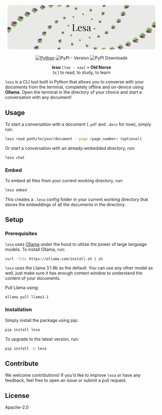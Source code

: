 ![Banner](assets/banner-v3.png)

<div align="center">

[![Python](https://img.shields.io/badge/python-3.10%2B-blue)](https://www.python.org/downloads/)
![PyPI - Version](https://img.shields.io/pypi/v/lesa)
![PyPI Downloads](https://static.pepy.tech/badge/lesa)

</div>

<div align="center">

**_lesa_**
`[lee - saa]` • **Old Norse** <br/>
(v.) to read, to study, to learn

<!-- <div align="center">
  <sub>Prepared by <a href="https://github.com/shxntanu">Shantanu Wable</a> and <a href="https://github.com/omkargwagholikar">Omkar Wagholikar</a> </sub>
</div> -->

</div>

`lesa` is a CLI tool built in Python that allows you to converse with your documents from the terminal, completely offline and on-device using **Ollama**. Open the terminal in the directory of your choice and start a conversation with any document!




## Usage

To start a conversation with a document (`.pdf` and `.docx` for now), simply run:

```bash
lesa read path/to/your/document --page <page_number> (optional)
```

Or start a conversation with an already-embedded directory, run:

```bash
lesa chat
```

### Embed

To embed all files from your current working directory, run:

```bash
lesa embed
```

This creates a `.lesa` config folder in your current working directory that stores the embeddings of all the documents in the directory.

<!-- ## Features

-   🖥️ **Completely On-Device**: Uses Ollama under the hood to interface with LLMs, so you can be sure your data is not leaving your device.
-   📚 **Converse with (almost) all documents**: Supports PDF, DOCX and Text files.
-   🤖 **Wide Range of LLMs**: Choose the Large Language Model of your choice. Whether you want to keep it quick and concise, or want to go all in with a huge context window, the choice is yours. -->

## Setup

### Prerequisites

`lesa` uses [Ollama](https://ollama.com/) under the hood to utilize the power of large language models. To install Ollama, run:

```bash
curl -fsSL https://ollama.com/install.sh | sh
```

`lesa` uses the Llama 3.1 8b as the default. You can use any other model as well, just make sure it has enough context window to understand the content of your documents.

Pull Llama using:

```bash
ollama pull llama3.1
```

### Installation

Simply install the package using pip:

```bash
pip install lesa
```

To upgrade to the latest version, run:

```bash
pip install -U lesa
```

## Contribute

We welcome contributions! If you'd like to improve `lesa` or have any feedback, feel free to open an issue or submit a pull request.

## License

Apache-2.0
